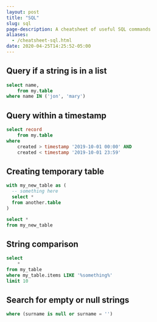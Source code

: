 ```yaml
---
layout: post
title: "SQL"
slug: sql
page-description: A cheatsheet of useful SQL commands
aliases:
  - /cheatsheet-sql.html
date: 2020-04-25T14:25:52-05:00
---
```


## Query if a string is in a list

```sql
select name, 
    from my.table
where name IN ('jon', 'mary')
```

## Query within a timestamp

```sql
select record
    from my.table
where
    created > timestamp '2019-10-01 00:00' AND
    created < timestamp '2019-10-01 23:59'
```

## Creating temporary table

```sql 
with my_new_table as (
  -- something here
  select *
  from another.table
)

select *
from my_new_table
```

## String comparison

```sql
select
    *
from my_table
where my_table.items LIKE '%something%'
limit 10
```

## Search for empty or null strings

```sql
where (surname is null or surname = '')
```